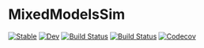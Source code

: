 # MixedModelsSim

[![Stable](https://img.shields.io/badge/docs-stable-blue.svg)](https://palday.github.io/MixedModelsSim.jl/stable)
[![Dev](https://img.shields.io/badge/docs-dev-blue.svg)](https://palday.github.io/MixedModelsSim.jl/dev)
[![Build Status](https://travis-ci.com/palday/MixedModelsSim.jl.svg?branch=master)](https://travis-ci.com/palday/MixedModelsSim.jl)
[![Build Status](https://ci.appveyor.com/api/projects/status/github/palday/MixedModelsSim.jl?svg=true)](https://ci.appveyor.com/project/palday/MixedModelsSim-jl)
[![Codecov](https://codecov.io/gh/palday/MixedModelsSim.jl/branch/master/graph/badge.svg)](https://codecov.io/gh/palday/MixedModelsSim.jl)
